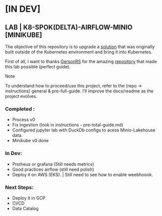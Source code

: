 # [IN DEV]

## LAB | K8-SPOK(DELTA)-AIRFLOW-MINIO [MINIKUBE]

The objective of this repository is to upgrade a [solution](https://github.com/Gabriel-Philot/Case_Breweries_Abinbev) that was originally built outside of the Kubernetes environment and bring it into Kubernetes.

First of all, I want to thanks [GersonRS](https://github.com/GersonRS) for the amazing [repository](https://github.com/GersonRS/hands-on-running-spark-jobs-with-airflow) that made this lab possible (perfect guide).

>[!Note]
> To understand how to proceed/use this project, refer to the (repo -> instructions) general & pre-full-guide. I’ll improve the docs/readme as the project evolves.


### Completed : 

* Process v0
* Fix ingestion (look in instructions - pre-total-guide.md)
* Configured jupyter lab with DuckDb configs to acess Minio-Lakehouse data.
* Minikube v0 done

### In Dev:

* Protheus or grafana (Still needs metrics)
* Good practices airflow (still need polish)
* Deploy it on AWS (EKS). | Still need to see how to enable weebhoook.

### Next Steps:

* Deploy it in GCP
* CI/CD
* Data Catalog
